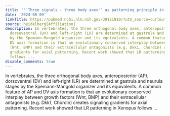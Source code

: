 ```yaml
---
title: '''Three signals - three body axes'' as patterning principle in bilaterians'
date: '2024-08-09'
linkTitle: https://pubmed.ncbi.nlm.nih.gov/39121910/?utm_source=curl&utm_medium=rss&utm_campaign=pubmed-2&utm_content=1FakS-2QOkCT8HsMOQP1bCRQ4YzyumYOmxmF0moLsQ3dFB1E9V&fc=20220326224207&ff=20240810183529&v=2.18.0.post9+e462414
source: heidelberg[Affiliation]
description: In vertebrates, the three orthogonal body axes, anteroposterior (AP),
  dorsoventral (DV) and left-right (LR) are determined at gastrula and neurula stages
  by the Spemann-Mangold organizer and its equivalents. A common feature of AP and
  DV axis formation is that an evolutionary conserved interplay between growth factors
  (Wnt, BMP) and their extracellular antagonists (e.g. Dkk1, Chordin) creates signaling
  gradients for axial patterning. Recent work showed that LR patterning in Xenopus
  follows ...
disable_comments: true
---
```

In vertebrates, the three orthogonal body axes, anteroposterior (AP), dorsoventral (DV) and left-right (LR) are determined at gastrula and neurula stages by the Spemann-Mangold organizer and its equivalents. A common feature of AP and DV axis formation is that an evolutionary conserved interplay between growth factors (Wnt, BMP) and their extracellular antagonists (e.g. Dkk1, Chordin) creates signaling gradients for axial patterning. Recent work showed that LR patterning in Xenopus follows ...